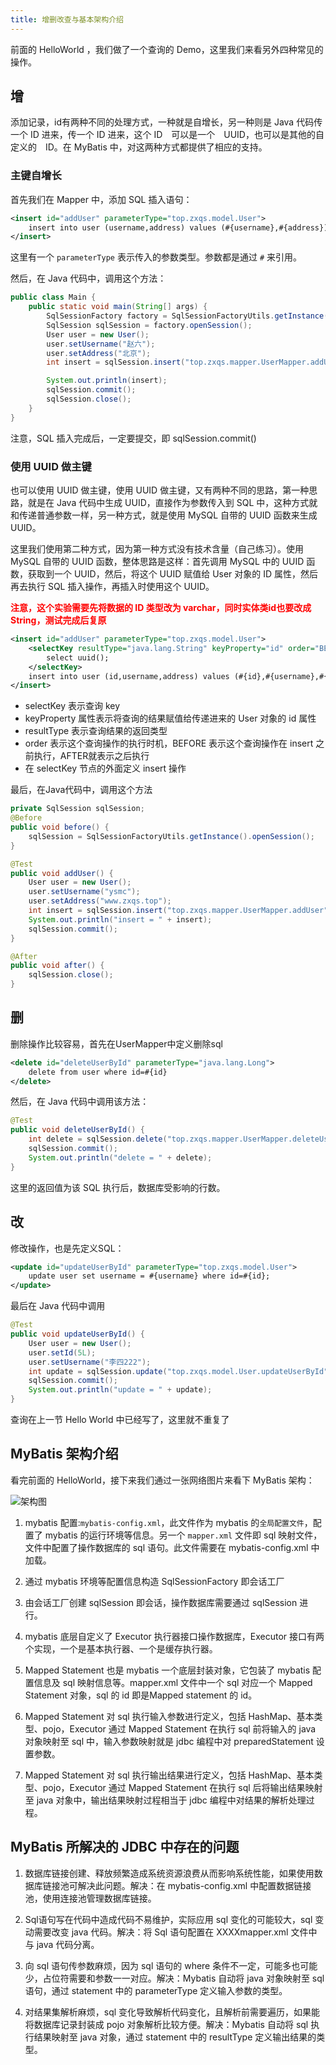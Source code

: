 ```yaml
---
title: 增删改查与基本架构介绍
---
```


前面的 HelloWorld ，我们做了一个查询的 Demo，这里我们来看另外四种常见的操作。

## 增

添加记录，id有两种不同的处理方式，一种就是自增长，另一种则是 Java 代码传一个 ID 进来，传一个 ID 进来，这个 ID　可以是一个　UUID，也可以是其他的自定义的　ID。在 MyBatis 中，对这两种方式都提供了相应的支持。

### 主键自增长
首先我们在 Mapper 中，添加 SQL 插入语句：
```xml
<insert id="addUser" parameterType="top.zxqs.model.User">
    insert into user (username,address) values (#{username},#{address});
</insert>
```

这里有一个 `parameterType` 表示传入的参数类型。参数都是通过 `#` 来引用。

然后，在 Java 代码中，调用这个方法：

```java
public class Main {
    public static void main(String[] args) {
        SqlSessionFactory factory = SqlSessionFactoryUtils.getInstance();
        SqlSession sqlSession = factory.openSession();
        User user = new User();
        user.setUsername("赵六");
        user.setAddress("北京");
        int insert = sqlSession.insert("top.zxqs.mapper.UserMapper.addUser", user);

        System.out.println(insert);
        sqlSession.commit();
        sqlSession.close();
    }
}
```

注意，SQL 插入完成后，一定要提交，即 sqlSession.commit()


### 使用 UUID 做主键

也可以使用 UUID 做主键，使用 UUID 做主键，又有两种不同的思路，第一种思路，就是在 Java 代码中生成 UUID，直接作为参数传入到 SQL 中，这种方式就和传递普通参数一样，另一种方式，就是使用 MySQL 自带的 UUID 函数来生成 UUID。

这里我们使用第二种方式，因为第一种方式没有技术含量（自己练习）。使用 MySQL 自带的 UUID 函数，整体思路是这样：首先调用 MySQL 中的 UUID 函数，获取到一个 UUID，然后，将这个 UUID 赋值给 User 对象的 ID 属性，然后再去执行 SQL 插入操作，再插入时使用这个 UUID。

<font color='red'>**注意，这个实验需要先将数据的 ID 类型改为 varchar，同时实体类id也要改成String，测试完成后复原**</font>

```xml
<insert id="addUser" parameterType="top.zxqs.model.User">
    <selectKey resultType="java.lang.String" keyProperty="id" order="BEFORE">
        select uuid();
    </selectKey>
    insert into user (id,username,address) values (#{id},#{username},#{address});
</insert>
```

* selectKey 表示查询 key
* keyProperty 属性表示将查询的结果赋值给传递进来的 User 对象的 id 属性
* resultType 表示查询结果的返回类型
* order 表示这个查询操作的执行时机，BEFORE 表示这个查询操作在 insert 之前执行，AFTER就表示之后执行
* 在 selectKey 节点的外面定义 insert 操作

最后，在Java代码中，调用这个方法

```java
private SqlSession sqlSession;
@Before
public void before() {
    sqlSession = SqlSessionFactoryUtils.getInstance().openSession();
}

@Test
public void addUser() {
    User user = new User();
    user.setUsername("ysmc");
    user.setAddress("www.zxqs.top");
    int insert = sqlSession.insert("top.zxqs.mapper.UserMapper.addUser", user);
    System.out.println("insert = " + insert);
    sqlSession.commit();
}

@After
public void after() {
    sqlSession.close();
}
```

## 删

删除操作比较容易，首先在UserMapper中定义删除sql

```xml
<delete id="deleteUserById" parameterType="java.lang.Long">
    delete from user where id=#{id}
</delete>
```

然后，在 Java 代码中调用该方法：
```java
@Test
public void deleteUserById() {
    int delete = sqlSession.delete("top.zxqs.mapper.UserMapper.deleteUserById", 6L);
    sqlSession.commit();
    System.out.println("delete = " + delete);
}
```

这里的返回值为该 SQL 执行后，数据库受影响的行数。

## 改

修改操作，也是先定义SQL：
```xml
<update id="updateUserById" parameterType="top.zxqs.model.User">
    update user set username = #{username} where id=#{id};
</update>
```

最后在 Java 代码中调用

```java
@Test
public void updateUserById() {
    User user = new User();
    user.setId(5L);
    user.setUsername("李四222");
    int update = sqlSession.update("top.zxqs.model.User.updateUserById", user);
    sqlSession.commit();
    System.out.println("update = " + update);
}
```

查询在上一节 Hello World 中已经写了，这里就不重复了

## MyBatis 架构介绍

看完前面的 HelloWorld，接下来我们通过一张网络图片来看下 MyBatis 架构：

![架构图](/plogImg/ssm/mybatis-4-1.png)

1. mybatis 配置:`mybatis-config.xml`，此文件作为 mybatis 的`全局配置文件`，配置了 mybatis 的运行环境等信息。另一个 `mapper.xml` 文件即 sql 映射文件，文件中配置了操作数据库的 sql 语句。此文件需要在 mybatis-config.xml 中加载。
2. 通过 mybatis 环境等配置信息构造 SqlSessionFactory 即会话工厂
3. 由会话工厂创建 sqlSession 即会话，操作数据库需要通过 sqlSession 进行。
4. mybatis 底层自定义了 Executor 执行器接口操作数据库，Executor 接口有两个实现，一个是基本执行器、一个是缓存执行器。
5. Mapped Statement 也是 mybatis 一个底层封装对象，它包装了 mybatis 配置信息及 sql 映射信息等。mapper.xml 文件中一个 sql 对应一个 Mapped Statement 对象，sql 的 id 即是Mapped statement 的 id。
6. Mapped Statement 对 sql 执行输入参数进行定义，包括 HashMap、基本类型、pojo，Executor 通过 Mapped Statement 在执行 sql 前将输入的 java 对象映射至 sql 中，输入参数映射就是 jdbc 编程中对 preparedStatement 设置参数。

7. Mapped Statement 对 sql 执行输出结果进行定义，包括 HashMap、基本类型、pojo，Executor 通过 Mapped Statement 在执行 sql 后将输出结果映射至 java 对象中，输出结果映射过程相当于 jdbc 编程中对结果的解析处理过程。

## MyBatis 所解决的 JDBC 中存在的问题

1. 数据库链接创建、释放频繁造成系统资源浪费从而影响系统性能，如果使用数据库链接池可解决此问题。解决：在 mybatis-config.xml 中配置数据链接池，使用连接池管理数据库链接。

2. Sql语句写在代码中造成代码不易维护，实际应用 sql 变化的可能较大，sql 变动需要改变 java 代码。解决：将 Sql 语句配置在 XXXXmapper.xml 文件中与 java 代码分离。

3. 向 sql 语句传参数麻烦，因为 sql 语句的 where 条件不一定，可能多也可能少，占位符需要和参数一一对应。解决：Mybatis 自动将 java 对象映射至 sql 语句，通过 statement 中的 parameterType 定义输入参数的类型。

4. 对结果集解析麻烦，sql 变化导致解析代码变化，且解析前需要遍历，如果能将数据库记录封装成 pojo 对象解析比较方便。解决：Mybatis 自动将 sql 执行结果映射至 java 对象，通过 statement 中的 resultType 定义输出结果的类型。